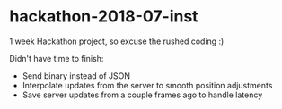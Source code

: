 # hackathon-2018-07-inst
1 week Hackathon project, so excuse the rushed coding :)

Didn't have time to finish:
* Send binary instead of JSON
* Interpolate updates from the server to smooth position adjustments
* Save server updates from a couple frames ago to handle latency
